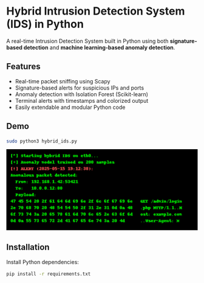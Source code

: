 # Hybrid Intrusion Detection System (IDS) in Python

A real-time Intrusion Detection System built in Python using both **signature-based detection** and **machine learning-based anomaly detection**.

## Features

- Real-time packet sniffing using Scapy
- Signature-based alerts for suspicious IPs and ports
- Anomaly detection with Isolation Forest (Scikit-learn)
- Terminal alerts with timestamps and colorized output
- Easily extendable and modular Python code

## Demo

```bash
sudo python3 hybrid_ids.py
```
![screenshot](IMG_0425.jpeg)
## Installation

Install Python dependencies:

```bash
pip install -r requirements.txt
